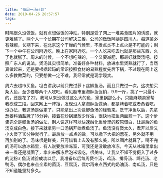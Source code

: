 ```yaml
---
title: "每周一汤计划"
date: 2010-04-26 20:57:57
tags:
---
```


时隔很久没做饭，就有点想做饭的冲动。特别是受了网上一堆美食图片的诱惑，就更难熬了。两个人一个长期在公司解决三餐，公司的做饭阿姨是四川人，每道菜必有辣椒，长期下来，在北京这个干燥的气候里，不发点炎不上点火是不可能的；剩下一个中午在公司附近吃，晚上在家附近吃，一个人吃来吃去也就是那些东西，久了也就腻了。周末的时候，一个不想吃辣的，一个又要减肥，那最好就煲汤吧。按照广东人的说法，煲汤其实很简单，准备好各种材料，放进水里煲熟就行了，当然真做起来，还是要根据起码的常识按照食材的易熟程度先后下锅，不过现在网上这么多教做菜的，只要想做一定不难，我经常就是现学现卖。 

周六去超市买鱼。坦白讲我以前只做过萝卜丝鲫鱼汤，而且只做过一次。这次想买条大鱼，至少要够两个人吃吧。看见超市里海鲈鱼促销，9.9一斤，挑了一只最小的，还是花了22，我可从来没做过这么大的鱼，家里锅那么小，只能麻烦卖家帮我砍成三段。回来网上一阵搜，发现没人拿海鲈鱼做汤，都是烤着吃或者蒸着吃，没办法，我这汤是做定了，只能拿出上次做鲫鱼汤的经验来。洗干净鱼以后，先拿葱姜料酒盐腌了15分钟，接着在炒锅里放少许油，很快地把鱼两面煎一下。这个步骤完全是鲫鱼汤的做法，别人说这样可以快速融化鱼骨里的胶原蛋白，让最后的鱼汤变成白色。接下来就拿另一口汤锅开始煮鱼汤了。鱼汤没有煲太久，煮开以后又小火煲了10分钟就行了。最后放一点点的盐，可以撒下大把的葱花，另外就不用再加别的了。汤味很是鲜美，只可惜看上去没有那么美，所以图片就算了。喝不完的汤可以放冰箱里，有人说要放冷冻室，可我还是没敢放冷冻，今天从冰箱里拿出来一看还是凝固了，拿出来解冻后泡米饭吃，很美味，让我又不知不觉摄入了过多的淀粉:( 鱼汤试验成功以后，我准备以后每周煲个汤，鸡汤、排骨汤、蹄花汤、老鸭汤，偶尔也来点全素的菌汤、豆腐汤，偶尔再来点西式的奶油汤、南瓜汤，只是不知道能坚持多久。